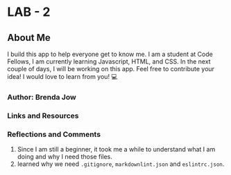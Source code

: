 # LAB - 2

## About Me

I build this app to help everyone get to know me. I am a student at Code Fellows, I am currently learning Javascript, HTML, and CSS. In the next couple of days, I will be working on this app. Feel free to contribute your idea! I would love to learn from you! :computer:

### Author: Brenda Jow

### Links and Resources

<!-- * //[submission PR](http://xyz.com)
* Any Links you used as reference-->

### Reflections and Comments
 
1. Since I am still a beginner, it took me a while to understand what I am doing and why I need those files.
2. learned why we need `.gitignore`, `markdownlint.json` and `eslintrc.json`.
<!-- 
* Consider including the answers to your daily journal and submission questions here
* This is also a good place to reflect on the tools and resources used and learned 
--> 
